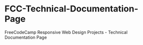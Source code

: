 # FCC-Technical-Documentation-Page
FreeCodeCamp Responsive Web Design Projects - Technical Documentation Page
